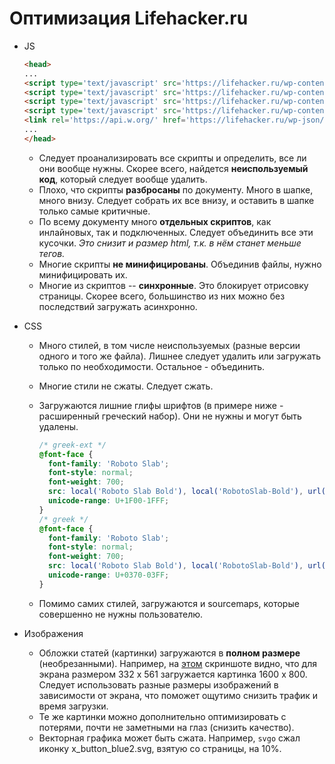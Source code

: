 # Оптимизация Lifehacker.ru

* JS

  ```html
  <head>
  ...
  <script type='text/javascript' src='https://lifehacker.ru/wp-content/plugins/lh-send-typo/js/app.js?ver=1.5'></script>
  <script type='text/javascript' src='https://lifehacker.ru/wp-content/plugins/lh-social-slider/assets/js/common.js?ver=1.8'></script>
  <script type='text/javascript' src='https://lifehacker.ru/wp-content/themes/lifehacker/static/js/adfox.asyn.code.ver3.js?ver=3.0'></script>
  <script type='text/javascript' src='https://lifehacker.ru/wp-content/plugins/lh-widgets/js/viewed.js?ver=1.6'></script>
  <link rel='https://api.w.org/' href='https://lifehacker.ru/wp-json/' />
  ...
  </head>
  ```

    * Следует проанализировать все скрипты и определить, все ли они вообще нужны. Скорее всего, найдется **неиспользуемый код**, который следует вообще удалить.
    * Плохо, что скрипты **разбросаны** по документу. Много в шапке, много внизу. Следует собрать их все внизу, и оставить в шапке только самые критичные.
    * По всему документу много **отдельных скриптов**, как инлайновых, так и подключенных. Следует объединить все эти кусочки. *Это снизит и размер html, т.к. в нём станет меньше тегов.*
    * Многие скрипты **не минифицированы**. Объединив файлы, нужно минифицировать их.
    * Многие из скриптов -- **синхронные**. Это блокирует отрисовку страницы. Скорее всего, большинство из них можно без последствий загружать асинхронно.
* CSS
    * Много стилей, в том числе неиспользуемых (разные версии одного и того же файла). Лишнее следует удалить или загружать только по необходимости. Остальное - объединить.
    * Многие стили не сжаты. Следует сжать.
    * Загружаются лишние глифы шрифтов (в примере ниже - расширенный греческий набор). Они не нужны и могут быть удалены.
      
      ```css
      /* greek-ext */
      @font-face {
        font-family: 'Roboto Slab';
        font-style: normal;
        font-weight: 700;
        src: local('Roboto Slab Bold'), local('RobotoSlab-Bold'), url(https://fonts.gstatic.com/s/robotoslab/v6/dazS1PrQQuCxC3iOAJFEJVT7aJLK6nKpn36IMwTcMMc.woff2) format('woff2');
        unicode-range: U+1F00-1FFF;
      }
      /* greek */
      @font-face {
        font-family: 'Roboto Slab';
        font-style: normal;
        font-weight: 700;
        src: local('Roboto Slab Bold'), local('RobotoSlab-Bold'), url(https://fonts.gstatic.com/s/robotoslab/v6/dazS1PrQQuCxC3iOAJFEJQn6Wqxo-xwxilDXPU8chVU.woff2) format('woff2');
        unicode-range: U+0370-03FF;
      }
      ```
      
    * Помимо самих стилей, загружаются и sourcemaps, которые совершенно не нужны пользователю.
* Изображения
    * Обложки статей (картинки) загружаются в **полном размере** (необрезанными). Например, на [этом](screenshots/large-img.png) скриншоте видно, что для экрана размером 332 x 561 загружается картинка 1600 x 800. Следует использовать разные размеры изображений в зависимости от экрана, что поможет ощутимо снизить трафик и время загрузки.
    * Те же картинки можно дополнительно оптимизировать с потерями, почти не заметными на глаз (снизить качество).
    * Векторная графика может быть сжата. Например, `svgo` сжал иконку x_button_blue2.svg, взятую со страницы, на 10%.
